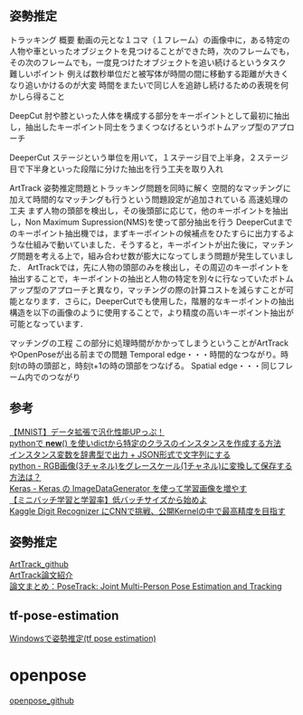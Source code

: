 
## 姿勢推定

トラッキング
    概要
        動画の元とな１コマ（１フレーム）の画像中に，ある特定の人物や車といったオブジェクトを見つけることができた時，次のフレームでも，その次のフレームでも，一度見つけたオブジェクトを追い続けるというタスク
    難しいポイント
        例えば数秒単位だと被写体が時間の間に移動する距離が大きくなり追いかけるのが大変
        時間をまたいで同じ人を追跡し続けるための表現を何かしら得ること


DeepCut
    肘や膝といった人体を構成する部分をキーポイントとして最初に抽出し，抽出したキーポイント同士をうまくつなげるというボトムアップ型のアプローチ

DeeperCut
    ステージという単位を用いて，１ステージ目で上半身，２ステージ目で下半身といった段階に分けた抽出を行う工夫を取り入れ 

ArtTrack
    姿勢推定問題とトラッキング問題を同時に解く
    空間的なマッチングに加えて時間的なマッチングも行うという問題設定が追加されている
    高速処理の工夫
        まず人物の頭部を検出し，その後頭部に応じて，他のキーポイントを抽出し，Non Maximum Supression(NMS)を使って部分抽出を行う
            DeeperCutまでのキーポイント抽出機では，まずキーポイントの候補点をひたすらに出力するような仕組みで動いていました．そうすると，キーポイントが出た後に，マッチング問題を考える上で，組み合わせ数が膨大になってしまう問題が発生していました．
            ArtTrackでは，先に人物の頭部のみを検出し，その周辺のキーポイントを抽出することで，キーポイントの抽出と人物の特定を別々に行なっていたボトムアップ型のアプローチと異なり，マッチングの際の計算コストを減らすことが可能となります．さらに，DeeperCutでも使用した，階層的なキーポイントの抽出構造を以下の画像のように使用することで，より精度の高いキーポイント抽出が可能となっています．

マッチングの工程
    この部分に処理時間がかかってしまうということがArtTrackやOpenPoseが出る前までの問題
    Temporal edge・・・時間的なつながり。時刻tの時の頭部と，時刻t+1の時の頭部をつなげる。
    Spatial edge・・・同じフレーム内でのつながり







## 参考
[【MNIST】データ拡張で汎化性能UPっぷ！](https://qiita.com/PoodleMaster/items/54c184d9f2f70cc011d0)  
[pythonで __new__() を使いdictから特定のクラスのインスタンスを作成する方法](https://qiita.com/podhmo/items/5183ac68fee353192ca5)  
[インスタンス変数を辞書型で出力 + JSON形式で文字列にする](https://kuzunoha-ne.hateblo.jp/entry/2019/01/25/213300)  
[python - RGB画像(3チャネル)をグレースケール(1チャネル)に変換して保存する方法は？](https://cloud6.net/so/python/3052021)   
[Keras - Keras の ImageDataGenerator を使って学習画像を増やす](https://pynote.hatenablog.com/entry/keras-image-data-generator)  
[【ミニバッチ学習と学習率】低バッチサイズから始めよ](https://dajiro.com/entry/2020/04/15/221414)  
[Kaggle Digit Recognizer にCNNで挑戦、公開Kernelの中で最高精度を目指す](https://qiita.com/corochann/items/e83029d1ad94d908e220)    

## 姿勢推定
[ArtTrack_github](https://github.com/eldar/pose-tensorflow)  
[ArtTrack論文紹介](https://www.glia-computing.com/blog/arttrack-articulated-multi-person-tracking-in-the-wild/)  
[論文まとめ：PoseTrack: Joint Multi-Person Pose Estimation and Tracking](https://qiita.com/masataka46/items/bcbd68441b7800596835)  

## tf-pose-estimation
[Windowsで姿勢推定(tf pose estimation)](https://qiita.com/kayu0516/items/754c6719fb55d2a6d563)  

# openpose
[openpose_github](https://github.com/CMU-Perceptual-Computing-Lab/openpose)  
